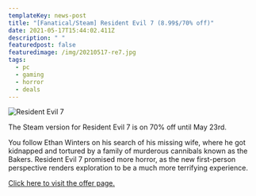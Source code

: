 ```yaml
---
templateKey: news-post
title: "[Fanatical/Steam] Resident Evil 7 (8.99$/70% off)"
date: 2021-05-17T15:44:02.411Z
description: " "
featuredpost: false
featuredimage: /img/20210517-re7.jpg
tags:
  - pc
  - gaming
  - horror
  - deals
---
```

![Resident Evil 7](/img/20210517-re7.jpg "Resident Evil 7")

The Steam version for Resident Evil 7 is on 70% off until May 23rd.  

You follow Ethan Winters on his search of his missing wife, where he got kidnapped and tortured by a family of murderous cannibals known as the Bakers. Resident Evil 7 promised more horror, as the new first-person perspective renders exploration to be a much more terrifying experience.  

[Click here to visit the offer page.](https://www.fanatical.com/en/game/resident-evil-7-biohazard)